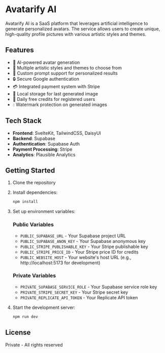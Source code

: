 # Avatarify AI

Avatarify AI is a SaaS platform that leverages artificial intelligence to generate personalized avatars. The service allows users to create unique, high-quality profile pictures with various artistic styles and themes.

## Features

- 🤖 AI-powered avatar generation
- 🎨 Multiple artistic styles and themes to choose from
- 📸 Custom prompt support for personalized results
- 🔒 Secure Google authentication
- 💳 Integrated payment system with Stripe
- 💾 Local storage for last generated image
- 🎯 Daily free credits for registered users
- 💧 Watermark protection on generated images

## Tech Stack

- **Frontend**: SvelteKit, TailwindCSS, DaisyUI
- **Backend**: Supabase
- **Authentication**: Supabase Auth
- **Payment Processing**: Stripe
- **Analytics**: Plausible Analytics

## Getting Started

1. Clone the repository
2. Install dependencies:
   ```bash
   npm install
   ```
3. Set up environment variables:

   ### Public Variables

   - `PUBLIC_SUPABASE_URL` - Your Supabase project URL
   - `PUBLIC_SUPABASE_ANON_KEY` - Your Supabase anonymous key
   - `PUBLIC_STRIPE_PUBLISHABLE_KEY` - Your Stripe publishable key
   - `PUBLIC_STRIPE_PRICE_ID` - Your Stripe price ID for credits
   - `PUBLIC_WEBSITE_HOST` - Your website's host URL (e.g., http://localhost:5173 for development)

   ### Private Variables

   - `PRIVATE_SUPABASE_SERVICE_ROLE` - Your Supabase service role key
   - `PRIVATE_STRIPE_SECRET_KEY` - Your Stripe secret key
   - `PRIVATE_REPLICATE_API_TOKEN` - Your Replicate API token

4. Start the development server:
   ```bash
   npm run dev
   ```

## License

Private - All rights reserved
